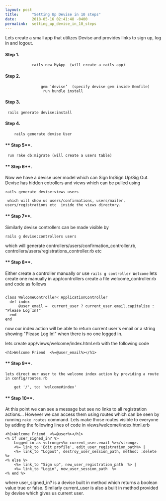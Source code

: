 ```yaml
---
layout: post
title:      "Setting Up Devise in 10 steps"
date:       2018-05-16 02:41:48 -0400
permalink:  setting_up_devise_in_10_steps
---
```


Lets create a small app that utilizes Devise and provides  links to sign up, log in and logout.

#### **Step 1.** 
				rails new MyApp  (will create a rails app)          
					
#### **Step 2.**

					gem ‘devise’  (specify devise gem inside Gemfile)
					 run bundle install 
					 
#### **Step 3**. 

	 rails generate devise:install 		 
	 
#### **Step 4**. 

		rails generate devise User 
			
			
#### **	Step 5**. 

	 run rake db:migrate (will create a users table)
		 
		 
#### **	Step 6**. 

Now we have a devise user model which can Sign In/Sign Up/Sig Out.
 Devise has hidden cotrollers and views which can be  pulled using 
 
`rails generate devise:views users`

	 which will show us users/confirmations, users/mailer, users/registrations etc  inside the views directory.
		 
		 
#### **	Step 7**. 

Similarly  devise  controllers can be made visible by

`rails g devise:controllers users`

which will generate controllers/users/confirmation_controller.rb, 
controllers/users/registrations_controller.rb etc


#### **	Step 8**. 


Either create a controller  manually or use 
`rails g controller Welcome`
lets create one manually
in app/controllers create a file welcome_controller.rb and code as follows
```

class WelcomeController< ApplicationController
  def index
      @user_email =  current_user ? current_user.email.capitalize : "Please Log In!"
  end
end 
```
now our index action will be able to return current user's email or a string 
showing "Please Log In!" when there is no one logged in.

lets create app/views/welcome/index.html.erb
with the following code

   `<h1>Welcome Friend  <%=@user_email%></h1>`
	 
	 
#### **	Step 9**. 
	 
 `lets direct our user to the welcome index action by providing a route in config/routes.rb`

		get '/', to: 'welcome#index'
		
#### **	Step 10**. 
At this point we can see a message but see no links to all registration 
actions... However we can access them using routes which can be seen by  running `rake routes` command. Lets make those routes visible to everyone by adding the following lines of code in views/welcome/index.html.erb

	<h1>Welcome Friend  <%=@user%></h1>
	<% if user_signed_in? %>
		Logged in as <strong><%= current_user.email %></strong>.
		<%= link_to 'Edit profile', edit_user_registration_path%> |
		<%= link_to "Logout", destroy_user_session_path, method: :delete  %>
	<% else %>
		<%= link_to "Sign up", new_user_registration_path  %> |
		<%= link_to "Login", new_user_session_path  %>
	<% end %>
where  user_signed_in? is a devise built in method which returns a boolean value true or false.  Similarly current_user is also a built in method provided by devise which gives us current user.  

	
		
	 
